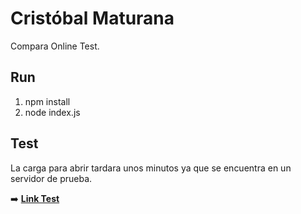 # Cristóbal Maturana
Compara Online Test.

## Run
1. npm install
2. node index.js

## Test
La carga para abrir tardara unos minutos ya que se encuentra en un servidor de prueba.

➡️ **[Link Test](https://www.youtube.com/playlist?list=PLUdlARNXMVkk7E88zOrphPyGdS50Tadlr
)** 

